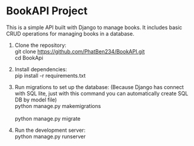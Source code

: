 ﻿# BookAPI Project </br>

This is a simple API built with Django to manage books. It includes basic CRUD operations for managing books in a database. </br>

1. Clone the repository: </br>
git clone https://github.com/PhatBen234/BookAPI.git </br>
cd BookApi </br>

2. Install dependencies: </br>
pip install -r requirements.txt </br>

3. Run migrations to set up the database: (Because Django has connect with SQL lite, just with this command you can automatically create SQL DB by model file) </br>
python manage.py makemigrations </br>             
python manage.py migrate 

4. Run the development server: </br>
python manage.py runserver </br>


